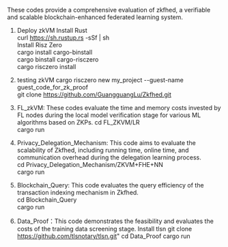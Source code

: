 These codes provide a comprehensive evaluation of zkfhed,  a verifiable and scalable blockchain-enhanced federated learning system.

1. Deploy zkVM
Install Rust  
curl https://sh.rustup.rs -sSf | sh  
Install Risz Zero  
cargo install cargo-binstall  
cargo binstall cargo-risczero  
cargo risczero install

2. testing zkVM 
cargo risczero new my_project --guest-name guest_code_for_zk_proof  
git clone https://github.com/GuangguangLu/Zkfhed.git

3. FL_zkVM: These codes evaluate the time and memory costs invested by FL nodes during the local model verification stage for various ML algorithms based on ZKPs.
cd FL_ZKVM/LR  
cargo run

4. Privacy_Delegation_Mechanism: This code aims to evaluate the scalability of Zkfhed, including running time, online time, and communication overhead during the delegation learning process.  
cd Privacy_Delegation_Mechanism/ZKVM+FHE+NN  
cargo run

5. Blockchain_Query: This code evaluates the query efficiency of the transaction indexing mechanism in Zkfhed.  
cd Blockchain_Query  
cargo run  

6. Data_Proof：This code demonstrates the feasibility and evaluates the costs of the training data screening stage.
Install tlsn
git clone https://github.com/tlsnotary/tlsn.git"
cd Data_Proof
cargo run